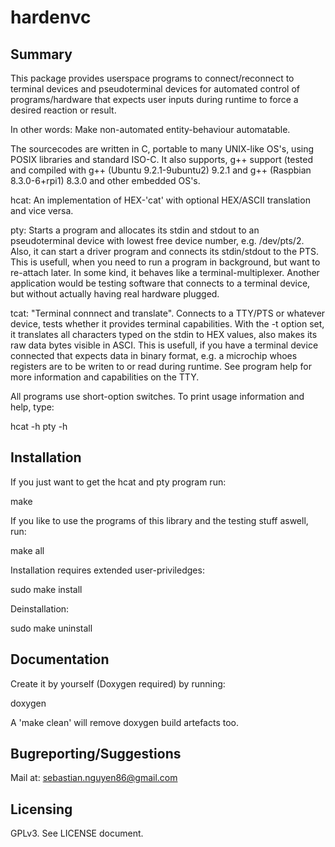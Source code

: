 # hardenvc

## Summary
This package provides userspace programs to connect/reconnect to terminal devices and pseudoterminal devices for automated control of programs/hardware that expects user inputs during runtime to force a desired reaction or result.

In other words: Make non-automated entity-behaviour automatable.

The sourcecodes are written in C, portable to many UNIX-like OS's, using POSIX libraries and standard ISO-C. It also supports, g++ support (tested and compiled with g++ (Ubuntu 9.2.1-9ubuntu2) 9.2.1 and g++ (Raspbian 8.3.0-6+rpi1) 8.3.0 and other embedded OS's.

hcat:   An implementation of HEX-'cat' with optional HEX/ASCII translation and vice versa.

pty:    Starts a program and allocates its stdin and stdout to an pseudoterminal
        device with lowest free device number, e.g. /dev/pts/2. Also, it can start a
        driver program and connects its stdin/stdout to the PTS. This is usefull, when
        you need to run a program in background, but want to re-attach later. In some kind,
        it behaves like a terminal-multiplexer. Another application would be testing
        software that connects to a terminal device, but without actually having real
        hardware plugged.

tcat:   "Terminal connnect and translate". Connects to a TTY/PTS or whatever device, tests
        whether it provides terminal capabilities. With the -t option set, it translates
        all characters typed on the stdin to HEX values, also makes its raw data bytes
        visible in ASCI. This is usefull, if you have a terminal device connected that
        expects data in binary format, e.g. a microchip whoes registers are to be writen
        to or read during runtime. See program help for more information and capabilities
        on the TTY.

All programs use short-option switches. To print usage information and help, type:

  hcat -h
  pty -h 


## Installation
If you just want to get the hcat and pty program run:

  make

If you like to use the programs of this library and the testing stuff aswell, run:

  make all

Installation requires extended user-priviledges:

  sudo make install

Deinstallation:

  sudo make uninstall


## Documentation
Create it by yourself (Doxygen required) by running:

  doxygen

A 'make clean' will remove doxygen build artefacts too.


## Bugreporting/Suggestions
Mail at: sebastian.nguyen86@gmail.com


## Licensing
GPLv3. See LICENSE document.
